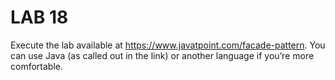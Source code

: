 # LAB 18

Execute the lab available at https://www.javatpoint.com/facade-pattern. You can use Java (as called out in the link) or another language if you’re more comfortable.